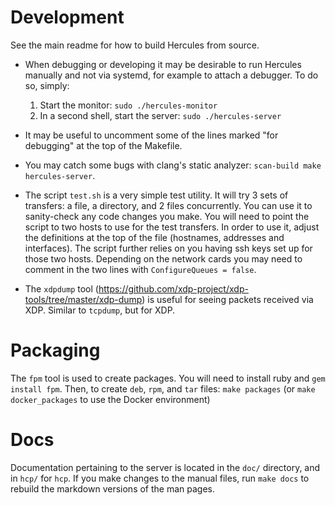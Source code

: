 # Development

See the main readme for how to build Hercules from source.

- When debugging or developing it may be desirable to run Hercules manually and
  not via systemd, for example to attach a debugger. To do so, simply:

  1. Start the monitor: `sudo ./hercules-monitor`
  2. In a second shell, start the server: `sudo ./hercules-server`

- It may be useful to uncomment some of the lines marked "for debugging" at the
  top of the Makefile.
  
- You may catch some bugs with clang's static analyzer:
  `scan-build make hercules-server`.

- The script `test.sh` is a very simple test utility. It will try 3 sets of
  transfers: a file, a directory, and 2 files concurrently.
  You can use it to sanity-check any code changes you make.
  You will need to point the script to two hosts to use for the test transfers.
  In order to use it, adjust the definitions at the top of the file
  (hostnames, addresses and interfaces).
  The script further relies on you having ssh keys set up for those two hosts.
  Depending on the network cards you may need to comment in the two lines with
  `ConfigureQueues = false`.

- The `xdpdump` tool
  (<https://github.com/xdp-project/xdp-tools/tree/master/xdp-dump>) is useful
  for seeing packets received via XDP. Similar to `tcpdump`, but for XDP.
  
# Packaging

The `fpm` tool is used to create packages.
You will need to install ruby and `gem install fpm`.
Then, to create `deb`, `rpm`, and `tar` files: `make packages`
(or `make docker_packages` to use the Docker environment)

# Docs
Documentation pertaining to the server is located in the `doc/` directory, and
in `hcp/` for `hcp`.
If you make changes to the manual files, run `make docs` to rebuild the
markdown versions of the man pages.

